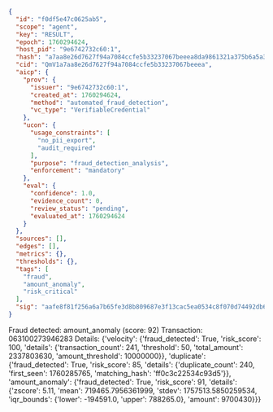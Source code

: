 ```json
{
  "id": "f0df5e47c0625ab5",
  "scope": "agent",
  "key": "RESULT",
  "epoch": 1760294624,
  "host_pid": "9e6742732c60:1",
  "hash": "a7aa8e26d7627f94a7084ccfe5b33237067beeea8da9861321a375b6a5a3349b",
  "cid": "QmV1a7aa8e26d7627f94a7084ccfe5b33237067beeea",
  "aicp": {
    "prov": {
      "issuer": "9e6742732c60:1",
      "created_at": 1760294624,
      "method": "automated_fraud_detection",
      "vc_type": "VerifiableCredential"
    },
    "ucon": {
      "usage_constraints": [
        "no_pii_export",
        "audit_required"
      ],
      "purpose": "fraud_detection_analysis",
      "enforcement": "mandatory"
    },
    "eval": {
      "confidence": 1.0,
      "evidence_count": 0,
      "review_status": "pending",
      "evaluated_at": 1760294624
    }
  },
  "sources": [],
  "edges": [],
  "metrics": {},
  "thresholds": {},
  "tags": [
    "fraud",
    "amount_anomaly",
    "risk_critical"
  ],
  "sig": "aafe8f81f256a6a7b65fe3d8b809687e3f13cac5ea0534c8f070d74492db6a50"
}
```

Fraud detected: amount_anomaly (score: 92)
Transaction: 063100273946283
Details: {'velocity': {'fraud_detected': True, 'risk_score': 100, 'details': {'transaction_count': 241, 'threshold': 50, 'total_amount': 2337803630, 'amount_threshold': 10000000}}, 'duplicate': {'fraud_detected': True, 'risk_score': 85, 'details': {'duplicate_count': 240, 'first_seen': 1760285765, 'matching_hash': 'ff0c3c22534c93d5'}}, 'amount_anomaly': {'fraud_detected': True, 'risk_score': 91, 'details': {'zscore': 5.11, 'mean': 719465.7956361999, 'stdev': 1757513.5850259534, 'iqr_bounds': {'lower': -194591.0, 'upper': 788265.0}, 'amount': 9700430}}}